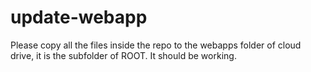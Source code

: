 # update-webapp
Please copy all the files inside the repo to the webapps folder of cloud drive, it is the subfolder of ROOT. It should be working.
